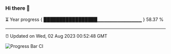 ### Hi there 👋

⏳ Year progress { █████████████████▁▁▁▁▁▁▁▁▁▁▁▁▁ } 58.37 %

---

⏰ Updated on Wed, 02 Aug 2023 00:52:48 GMT

![Progress Bar CI](https://github.com/liununu/liununu/workflows/Progress%20Bar%20CI/badge.svg)
